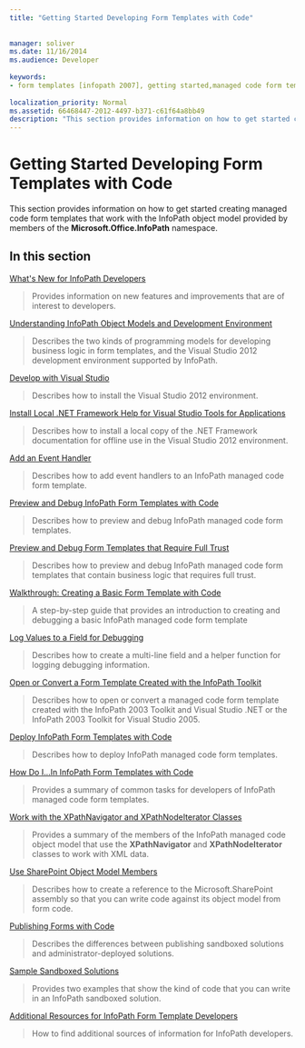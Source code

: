 ```yaml
---
title: "Getting Started Developing Form Templates with Code"
 
 
manager: soliver
ms.date: 11/16/2014
ms.audience: Developer
 
keywords:
- form templates [infopath 2007], getting started,managed code form templates [InfoPath 2007], getting started,InfoPath 2007, getting started
 
localization_priority: Normal
ms.assetid: 66468447-2012-4497-b371-c61f64a8bb49
description: "This section provides information on how to get started creating managed code form templates that work with the InfoPath object model provided by members of the Microsoft.Office.InfoPath namespace."
---
```


# Getting Started Developing Form Templates with Code

This section provides information on how to get started creating managed code form templates that work with the InfoPath object model provided by members of the **Microsoft.Office.InfoPath** namespace. 
  
## In this section

[What's New for InfoPath Developers](what-s-new-for-infopath-developers.md)
  
> Provides information on new features and improvements that are of interest to developers.
    
[Understanding InfoPath Object Models and Development Environment](understanding-infopath-object-models-and-development-environment.md)
  
> Describes the two kinds of programming models for developing business logic in form templates, and the Visual Studio 2012 development environment supported by InfoPath.
    
[Develop with Visual Studio](how-to-develop-with-visual-studio.md)
  
> Describes how to install the Visual Studio 2012 environment.
    
[Install Local .NET Framework Help for Visual Studio Tools for Applications](how-to-install-local-net-framework-help-for-visual-studio-tools-for-applications.md)
  
> Describes how to install a local copy of the .NET Framework documentation for offline use in the Visual Studio 2012 environment.
    
[Add an Event Handler](how-to-add-an-event-handler.md)
  
> Describes how to add event handlers to an InfoPath managed code form template. 
    
[Preview and Debug InfoPath Form Templates with Code](how-to-preview-and-debug-infopath-form-templates-with-code.md)
  
> Describes how to preview and debug InfoPath managed code form templates.
    
[Preview and Debug Form Templates that Require Full Trust](how-to-preview-and-debug-form-templates-that-require-full-trust.md)
  
> Describes how to preview and debug InfoPath managed code form templates that contain business logic that requires full trust.
    
[Walkthrough: Creating a Basic Form Template with Code](walkthrough-creating-a-basic-form-template-with-code.md)
  
> A step-by-step guide that provides an introduction to creating and debugging a basic InfoPath managed code form template 
    
[Log Values to a Field for Debugging](how-to-log-values-to-a-field-for-debugging.md)
  
> Describes how to create a multi-line field and a helper function for logging debugging information.
    
[Open or Convert a Form Template Created with the InfoPath Toolkit](how-to-open-or-convert-a-form-template-created-with-the-infopath-toolkit.md)
  
> Describes how to open or convert a managed code form template created with the InfoPath 2003 Toolkit and Visual Studio .NET or the InfoPath 2003 Toolkit for Visual Studio 2005.
    
[Deploy InfoPath Form Templates with Code](how-to-deploy-infopath-form-templates-with-code.md)
  
> Describes how to deploy InfoPath managed code form templates.
    
[How Do I...In InfoPath Form Templates with Code](how-do-iin-infopath-form-templates-with-code.md)
  
> Provides a summary of common tasks for developers of InfoPath managed code form templates.
    
[Work with the XPathNavigator and XPathNodeIterator Classes](how-to-work-with-the-xpathnavigator-and-xpathnodeiterator-classes.md)
  
> Provides a summary of the members of the InfoPath managed code object model that use the **XPathNavigator** and **XPathNodeIterator** classes to work with XML data. 
    
[Use SharePoint Object Model Members](how-to-use-sharepoint-object-model-members.md)
  
> Describes how to create a reference to the Microsoft.SharePoint assembly so that you can write code against its object model from form code.
    
[Publishing Forms with Code](publishing-forms-with-code.md)
  
> Describes the differences between publishing sandboxed solutions and administrator-deployed solutions.
    
[Sample Sandboxed Solutions](sample-sandboxed-solutions.md)
  
> Provides two examples that show the kind of code that you can write in an InfoPath sandboxed solution.
    
[Additional Resources for InfoPath Form Template Developers](additional-resources-for-infopath-form-template-developers.md)
  
> How to find additional sources of information for InfoPath developers.
    

